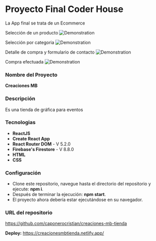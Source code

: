 # Proyecto Final Coder House 

La App final se trata de un Ecommerce

Selección de un producto
![Demonstration](https://media.giphy.com/media/zLdeANp6f6ULJ5KRkw/giphy.gif)

Selección por categoria
![Demonstration](https://media.giphy.com/media/tnyIN8nUr7jdfSW0YJ/giphy.gif)

Detalle de compra y formulario de contacto
![Demonstration](https://media.giphy.com/media/kRUn5yJDReVE7SDMRP/giphy.gif)

Compra efectuada
![Demonstration](https://media.giphy.com/media/D29dddWkGwdZLwOjVT/giphy.gif)

### Nombre del Proyecto

**Creaciones MB**

### Descripción

Es una tienda de gráfica para eventos

### Tecnologias 

- **ReactJS**
- **Create React App** 
- **React Router DOM** - V 5.2.0
- **Firebase's Firestore** - V 8.8.0
- **HTML**
- **CSS**

### Configuración

- Clone este repositorio, navegue hasta el directorio del repositorio y ejecute: **npm i**.
- Después de terminar la ejecución: **npm start**.
- El proyecto ahora debería estar ejecutándose en su navegador.

###  URL del repositorio

https://github.com/caponerocristian/creaciones-mb-tienda

**Deploy:** https://creacionesmbtienda.netlify.app/
